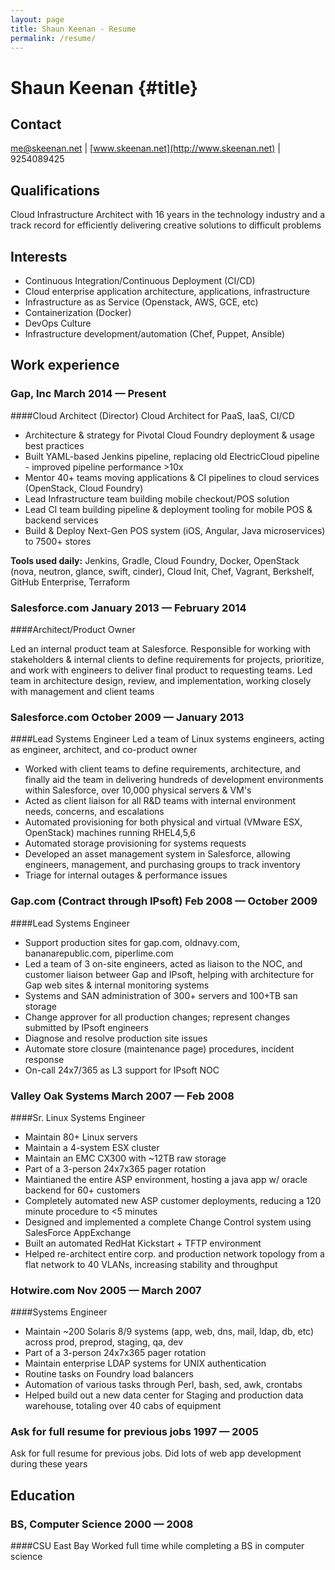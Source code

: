 ```yaml
---
layout: page
title: Shaun Keenan - Resume
permalink: /resume/
---
```


Shaun Keenan {#title}
============

Contact
-------

[me@skeenan.net](mailto:me@skeenan.net) | [www.skeenan.net](http://www.skeenan.net) | 9254089425

Qualifications
--------------

Cloud Infrastructure Architect with 16 years in the technology industry
and a track record for efficiently delivering creative solutions to
difficult problems

Interests
---------

* Continuous Integration/Continuous Deployment (CI/CD)
* Cloud enterprise application architecture, applications, infrastructure
* Infrastructure as as Service (Openstack, AWS, GCE, etc)
* Containerization (Docker)
* DevOps Culture
* Infrastructure development/automation (Chef, Puppet, Ansible)

Work experience
---------------

### Gap, Inc March 2014 — Present

####Cloud Architect (Director)
Cloud Architect for PaaS, IaaS, CI/CD

* Architecture & strategy for Pivotal Cloud Foundry deployment & usage best practices
* Built YAML-based Jenkins pipeline, replacing old ElectricCloud pipeline -
  improved pipeline performance >10x
* Mentor 40+ teams moving applications & CI pipelines to cloud services (OpenStack, Cloud Foundry)
* Lead Infrastructure team building mobile checkout/POS solution
* Lead CI team building pipeline & deployment tooling for mobile POS &
  backend services
* Build & Deploy Next-Gen POS system (iOS, Angular, Java microservices) to 7500+ stores

**Tools used daily:**
Jenkins, Gradle, Cloud Foundry, Docker,
OpenStack (nova, neutron, glance, swift, cinder), Cloud Init,
Chef, Vagrant, Berkshelf,
GitHub Enterprise, Terraform

### Salesforce.com January 2013 — February 2014

####Architect/Product Owner

Led an internal product team at Salesforce. Responsible for working with
stakeholders & internal clients to define requirements for projects,
prioritize, and work with engineers to deliver final product to
requesting teams.  Led team in architecture design, review, and
implementation, working closely with management and client teams

### Salesforce.com October 2009 — January 2013

####Lead Systems Engineer
Led a team of Linux systems engineers, acting as
engineer, architect, and co-product owner

*  Worked with client teams to define requirements, architecture, 
   and finally aid the team in delivering hundreds of development
   environments within Salesforce, over 10,000 physical servers & VM's
*  Acted as client liaison for all R&D teams with internal environment
   needs, concerns, and escalations
*  Automated provisioning for both physical and virtual (VMware ESX,
   OpenStack) machines running RHEL4,5,6
*  Automated storage provisioning for systems requests
*  Developed an asset management system in Salesforce, allowing engineers,
   management, and purchasing groups to track inventory
*  Triage for internal outages & performance issues

### Gap.com (Contract through IPsoft) Feb 2008 — October 2009

####Lead Systems Engineer

*   Support production sites for gap.com, oldnavy.com,
    bananarepublic.com, piperlime.com
*   Led a team of 3 on-site engineers, acted as liaison to the NOC, and
    customer liaison betweer Gap and IPsoft, helping with architecture
    for Gap web sites & internal monitoring systems
*   Systems and SAN administration of 300+ servers and 100+TB san
    storage
*   Change approver for all production changes; represent changes
    submitted by IPsoft engineers
*   Diagnose and resolve production site issues
*   Automate store closure (maintenance page) procedures, incident response
*   On-call 24x7/365 as L3 support for IPsoft NOC

### Valley Oak Systems March 2007 — Feb 2008

####Sr. Linux Systems Engineer

*   Maintain 80+ Linux servers
*   Maintain a 4-system ESX cluster
*   Maintain an EMC CX300 with ~12TB raw storage
*   Part of a 3-person 24x7x365 pager rotation
*   Maintianed the entire ASP environment, hosting a java app w/ oracle
    backend for 60+ customers
*   Completely automated new ASP customer deployments, reducing a 120
    minute procedure to <5 minutes
*   Designed and implemented a complete Change Control system using
    SalesForce AppExchange
*   Built an automated RedHat Kickstart + TFTP environment
*   Helped re-architect entire corp. and production network topology
    from a flat network to 40 VLANs, increasing stability and
    throughput

### Hotwire.com Nov 2005 — March 2007

####Systems Engineer

*   Maintain ~200 Solaris 8/9 systems (app, web, dns,
    mail, ldap, db, etc) across prod, preprod, staging, qa, dev
*   Part of a 3-person 24x7x365 pager rotation
*   Maintain enterprise LDAP systems for UNIX authentication
*   Routine tasks on Foundry load balancers
*   Automation of various tasks through Perl, bash, sed, awk, crontabs
*   Helped build out a new data center for Staging and production data
    warehouse, totaling over 40 cabs of equipment

### Ask for full resume for previous jobs 1997 — 2005

Ask for full resume for previous jobs.  Did lots of web app development during these years

Education
---------

### BS, Computer Science 2000 — 2008

####CSU East Bay
Worked full time while completing a BS in computer science

